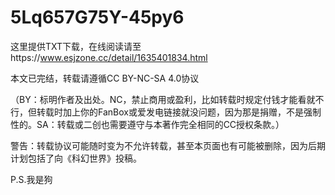 # 5Lq657G75Y-45py6

这里提供TXT下载，在线阅读请至https://www.esjzone.cc/detail/1635401834.html

本文已完结，转载请遵循CC BY-NC-SA 4.0协议

（BY：标明作者及出处。NC，禁止商用或盈利，比如转载时规定付钱才能看就不行，但转载时加上你的FanBox或爱发电链接就没问题，因为那是捐赠，不是强制性的。SA：转载或二创也需要遵守与本著作完全相同的CC授权条款。）

警告：转载协议可能随时变为不允许转载，甚至本页面也有可能被删除，因为后期计划包括了向《科幻世界》投稿。

P.S.我是狗
